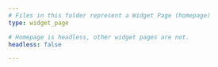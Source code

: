 ```yaml
---
# Files in this folder represent a Widget Page (homepage)
type: widget_page

# Homepage is headless, other widget pages are not.
headless: false

---
```

